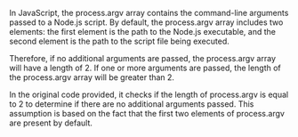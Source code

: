 In JavaScript, the process.argv array contains the command-line arguments passed to a Node.js script. By default, the process.argv array includes two elements: the first element is the path to the Node.js executable, and the second element is the path to the script file being executed.

Therefore, if no additional arguments are passed, the process.argv array will have a length of 2. If one or more arguments are passed, the length of the process.argv array will be greater than 2.

In the original code provided, it checks if the length of process.argv is equal to 2 to determine if there are no additional arguments passed. This assumption is based on the fact that the first two elements of process.argv are present by default.